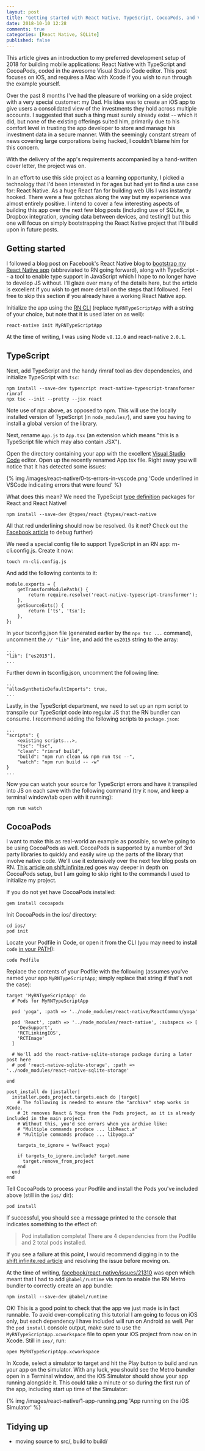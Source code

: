 ```yaml
---
layout: post
title: "Getting started with React Native, TypeScript, CocoaPods, and VSCode"
date: 2018-10-10 12:28
comments: true
categories: [React Native, SQLite]
published: false
---
```

This article gives an introduction to my preferred development setup of 2018 for building mobile applications: React Native with TypeScript and CocoaPods, coded in the awesome Visual Studio Code editor. This post focuses on iOS, and requires a Mac with Xcode if you wish to run through the example yourself. 

Over the past 8 months I've had the pleasure of working on a side project with a very special customer: my Dad. His idea was to create an iOS app to give users a consolidated view of the investments they hold across multiple accounts. I suggested that such a thing must surely already exist -- which it did, but none of the existing offerings suited him, primarily due to his comfort level in trusting the app developer to store and manage his investment data in a secure manner. With the seemingly constant stream of news covering large corporations being hacked, I couldn't blame him for this concern. 

With the delivery of the app's requirements accompanied by a hand-written cover letter, the project was on.

<!-- 
The solution we came up with was one where the data would be stored locally on-device, which we found to have a number of benefits:

- There would be no server for us to manage, patch, keep online, and serve as a single point of failure for the app
- There would be no server-side code to develop, debug, load test, and monitor
- The app would work offline out-of-the-box, since this would be the primary use case
- If our users' wished to sync their data with another device, the app could be integrated with a service like Dropbox (a pattern we'd seen work well in other apps, such as [1Password](https://1password.com/))
-->

<!-- We were sold on the approach, and I began looking into options for storing relational data device-side with minimal overhead. SQLite quickly became the natural choice: it's fast, rock solid, and has been battle tested for years accross a huge array of platforms and devices. -->

<!-- more -->

In an effort to use this side project as a learning opportunity, I picked a technology that I'd been interested in for ages but had yet to find a use case for: React Native. As a huge React fan for building web UIs I was instantly hooked. There were a few gotchas along the way but my experience was almost entirely positive. I intend to cover a few interesting aspects of building this app over the next few blog posts (including use of SQLite, a Dropbox integration, syncing data between devices, and testing!) but this one will focus on simply bootstrapping the React Native project that I'll build upon in future posts. 


## Getting started

I followed a blog post on Facebook's React Native blog to [bootstrap my React Native app](https://facebook.github.io/react-native/blog/2018/05/07/using-typescript-with-react-native) (abbreviated to RN going forward), along with TypeScript -- a tool to enable type support in JavaScript which I hope to no longer have to develop JS without. I'll glaze over many of the details here, but the article is excellent if you wish to get more detail on the steps that I followed. Feel free to skip this section if you already have a working React Native app.

Initialize the app using the [RN CLI](https://facebook.github.io/react-native/docs/getting-started.html#the-react-native-cli) (replace `MyRNTypeScriptApp` with a string of your choice, but note that it is used later on as well):

    react-native init MyRNTypeScriptApp

At the time of writing, I was using Node `v8.12.0` and react-native `2.0.1`.


## TypeScript

Next, add TypeScript and the handy rimraf tool as dev dependencies, and initialize TypeScript with `tsc`:

    npm install --save-dev typescript react-native-typescript-transformer rimraf
    npx tsc --init --pretty --jsx react

Note use of npx above, as opposed to npm. This will use the locally installed version of TypeScript (in `node_modules/`), and save you having to install a global version of the library.

Next, rename `App.js` to `App.tsx` (an extension which means "this is a TypeScript file which may also contain JSX").

Open the directory containing your app with the excellent [Visual Studio Code](https://code.visualstudio.com/) editor. Open up the recently renamed App.tsx file. Right away you will notice that it has detected some issues:

{% img /images/react-native/0-ts-errors-in-vscode.png 'Code underlined in VSCode indicating errors that were found' %}

What does this mean? We need the TypeScipt [type definition](http://www.typescriptlang.org/docs/handbook/declaration-files/introduction.html) packages for React and React Native!

    npm install --save-dev @types/react @types/react-native

All that red underlining should now be resolved. (Is it not? Check out the [Facebook article](https://facebook.github.io/react-native/blog/2018/05/07/using-typescript-with-react-native) to debug further)

We need a special config file to support TypeScript in an RN app: rn-cli.config.js. Create it now:

    touch rn-cli.config.js

And add the following contents to it:

    module.exports = {
        getTransformModulePath() {
            return require.resolve('react-native-typescript-transformer');
        },
        getSourceExts() {
            return ['ts', 'tsx'];
        },
    };

In your tsconfig.json file (generated earlier by the `npx tsc ...` command), uncomment the `// "lib"` line, and add the `es2015` string to the array:

    ...
    "lib": ["es2015"],
    ...

Further down in tsconfig.json, uncomment the following line:

    ...
    "allowSyntheticDefaultImports": true,
    ...

Lastly, in the TypeScript department, we need to set up an npm script to transpile our TypeScript code into regular JS that the RN bundler can consume. I recommend adding the following scripts to `package.json`:

    ...
    "scripts": {
        <existing scripts...>,
        "tsc": "tsc",
        "clean": "rimraf build",
        "build": "npm run clean && npm run tsc --",
        "watch": "npm run build -- -w"
    }
    ...

Now you can watch your source for TypeScript errors and have it transpiled into JS on each save with the following command (try it now, and keep a terminal window/tab open with it running):

    npm run watch


## CocoaPods

I want to make this as real-world an example as possible, so we're going to be using CocoaPods as well. CocoaPods is supported by a number of 3rd party libraries to quickly and easily wire up the parts of the library that involve native code. We'll use it extensively over the next few blog posts on RN. [This article on shift.infinite.red](https://shift.infinite.red/beginner-s-guide-to-using-cocoapods-with-react-native-46cb4d372995) goes way deeper in depth on CocoaPods setup, but I am going to skip right to the commands I used to initialize my project.

If you do not yet have CocoaPods installed:

    gem install cocoapods

Init CocoaPods in the ios/ directory:

    cd ios/
    pod init

Locate your Podfile in Code, or open it from the CLI (you may need to install `code` [in your PATH](https://code.visualstudio.com/docs/setup/mac#_launching-from-the-command-line)):

    code Podfile

Replace the contents of your Podfile with the following (assumes you've named your app `MyRNTypeScriptApp`; simply replace that string if that's not the case):
```
target 'MyRNTypeScriptApp' do
  # Pods for MyRNTypeScriptApp

  pod 'yoga', :path => '../node_modules/react-native/ReactCommon/yoga'

  pod 'React', :path => '../node_modules/react-native', :subspecs => [
    'DevSupport',
    'RCTLinkingIOS',
    'RCTImage'
  ]
  
  # We'll add the react-native-sqlite-storage package during a later post here
  # pod 'react-native-sqlite-storage', :path => '../node_modules/react-native-sqlite-storage'

end

post_install do |installer|
  installer.pods_project.targets.each do |target|
    # The following is needed to ensure the "archive" step works in XCode.
    # It removes React & Yoga from the Pods project, as it is already included in the main project.
    # Without this, you'd see errors when you archive like:
    # "Multiple commands produce ... libReact.a"
    # "Multiple commands produce ... libyoga.a"

    targets_to_ignore = %w(React yoga)
    
    if targets_to_ignore.include? target.name
      target.remove_from_project
    end
  end
end

```

Tell CocoaPods to process your Podfile and install the Pods you've included above (still in the `ios/` dir):

    pod install

If successful, you should see a message printed to the console that indicates something to the effect of:

> Pod installation complete! There are 4 dependencies from the Podfile and 2 total pods installed.

If you see a failure at this point, I would recommend digging in to the [shift.infinite.red article](https://shift.infinite.red/beginner-s-guide-to-using-cocoapods-with-react-native-46cb4d372995) and resolving the issue before moving on.

At the time of writing, [facebook/react-native/issues/21310](https://github.com/facebook/react-native/issues/21310) was open which meant that I had to add `@babel/runtime` via npm to enable the RN Metro bundler to correctly create an app bundle:

    npm install --save-dev @babel/runtime

OK! This is a good point to check that the app we just made is in fact runnable. To avoid over-complicating this tutorial I am going to focus on iOS only, but each dependency I have included will run on Android as well. Per the `pod install` console output, make sure to use the `MyRNTypeScriptApp.xcworkspace` file to open your iOS project from now on in Xcode. Still in `ios/`, run:

    open MyRNTypeScriptApp.xcworkspace

In Xcode, select a simulator to target and hit the Play button to build and run your app on the simulator. With any luck, you should see the Metro bundler open in a Terminal window, and the iOS Simulator should show your app running alongside it. This could take a minute or so during the first run of the app, including start up time of the Simulator:

{% img /images/react-native/1-app-running.png 'App running on the iOS Simulator' %}

## Tidying up

- moving source to src/, build to build/
